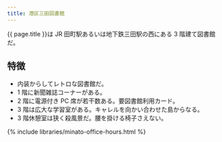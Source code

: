 ```yaml
---
title: 港区三田図書館
---
```


{{ page.title }}は JR 田町駅あるいは地下鉄三田駅の西にある 3 階建て図書館だ。

## 特徴

* 内装からしてレトロな図書館だ。
* 1 階に新聞雑誌コーナーがある。
* 2 階に電源付き PC 席が若干数ある。要図書館利用カード。
* 3 階は広大な学習室がある。キャレルを向かい合わせた島からなる。
* 3 階休憩室は狭く殺風景だ。腰を掛ける椅子さえない。

{% include libraries/minato-office-hours.html %}
